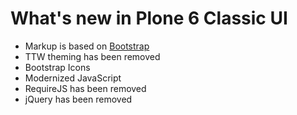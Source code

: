 # What's new in Plone 6 Classic UI

- Markup is based on [Bootstrap](https://getbootstrap.com/)
- TTW theming has been removed
- Bootstrap Icons
- Modernized JavaScript
- RequireJS has been removed
- jQuery has been removed
